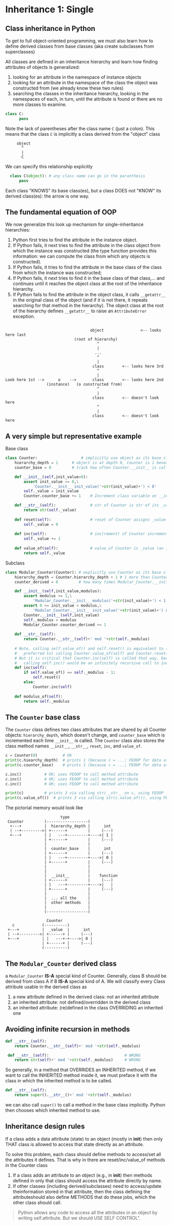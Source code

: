 # Inheritance 1: Single

## Class inheritance in Python

To get to full object-oriented programming, we must also learn how to define derived classes from base classes (aka create subclasses from superclasses)

All classes are defined in an inheritance hierarchy and learn how finding attributes of objects is generalized:
  
1) looking for an attribute in the namespace of instance objects
2) looking for an attribute in the namespace of the class the object was constructed from (we already know these two rules)
3) searching the classes in the inheritance hierarchy, looking in the namespaces of each, in turn, until the attribute is found or there are no more classes to examine.

```Python
class C:
      pass
```

Note the lack of parentheses after the class name `C` (just a colon). This means that the class `C` is implicitly a class derived from the "object" class

```
     object
       ^
       |
       C
```

We can specify this relationship explicitly

```Python
  class C(object): # any class name can go in the paranthesis
      pass
```

Each class "KNOWS" its base class(es), but a class DOES not "KNOW" its derived class(es): the arrow is one way.

## The fundamental equation of OOP

We now generalize this look up mechanism for single-inheritance hierarchies:

1) Python first tries to find the attribute in the instance object.
2) If Python fails, it next tries to find the attribute in the class object from which the instance was constructed (the type function provides this information: we can compute the class from which any objects is constructed).
3) If Python fails, it tries to find the attribute in the base class of the class from which the instance was constructed;
4) If Python fails, it next tries to find it in the base class of that class,... and continues until it reaches the object class at the root of the inheritance hierarchy.
5) If Python fails to find the attribute in the object class, it calls `__getattr__` in the original class of the object (and if it is not there, it repeats searching for that method in the hierarchy). The object class at the root of the hierarchy defines `__getattr__` to raise an `AttributeError` exception.

```
  
                                     object                <-- looks here last
                              (root of hierarchy)
                                        ^
                                        |
                                       ...
                                        ^
                                        |
                                      class		   <-- looks here 3rd
                                        ^
                                        |
Look here 1st -->      o    -->       class		   <-- looks here 2nd
                  (instance)   (o constructed from)
                                        ^
                                        |
                                      class		   <-- doesn't look here
                                        ^
                                        |
                                      class		   <-- doesn't look here
```

## A very simple but representative example

Base class

```Python
class Counter:                   # implicitly use object as its base class
    hierarchy_depth = 1		 # object is at depth 0, Counter is 1 beneath it
    counter_base = 0  		 # track how often Counter.__init__ is called

    def __init__(self,init_value=0):
        assert init_value >= 0,\
            'Counter.__init__ init_value('+str(init_value)+') < 0'
        self._value = init_value
        Counter.counter_base += 1    # Increment class variable on __init__ call

    def __str__(self):               # str of Counter is str of its _value
        return str(self._value)
        
    def reset(self):                 # reset of Counter assigns _value = 0
        self._value = 0
        
    def inc(self):                   # inc(rement) of Counter increments _value
        self._value += 1
        
    def value_of(self):              # value_of Counter is _value (an int)
        return self._value 
```

Subclass

```Python
class Modular_Counter(Counter): # explicitly use Counter as its base class
    hierarchy_depth = Counter.hierarchy_depth + 1 # 1 more than Counter's depth
    counter_derived = 0         # how many times Modular_Counter.__init__ called

    def __init__(self,init_value,modulus):
        assert modulus >= 1,\
            'Modular_Counter.__init__ modulus('+str(init_value)+') < 1'
        assert 0 <= init_value < modulus,\
            'Modular_Counter.__init__ init_value('+str(init_value)+') not in [0,'+str(modulus)+')'
        Counter.__init__(self,init_value)
        self._modulus = modulus
        Modular_Counter.counter_derived += 1    
    
    def __str__(self):
        return Counter.__str__(self)+' mod '+str(self._modulus)
        
    # Note, calling self.value_of() and self.reset() is equivalent to (and
    #   preferred to) calling Counter.value_of(self) and Counter.reset(self)
    # But it is critical that Counter.inc(self) is called that way, because
    #   calling self.inc() would be an infinitely recursive call to inc.
    def inc(self):
        if self.value_of() == self._modulus - 1:
            self.reset()
        else:
            Counter.inc(self)
        
    def modulus_of(self):
        return self._modulus
```

## The `Counter` base class

The `Counter` class defines two class attributes that are shared by all Counter objects: `hierarchy_depth`, which doesn't change, and `counter_base` which is incremented each time `__init__` is called. The `Counter` class also stores the class method names `__init__`, `__str__`, `reset`, `inc`, and `value_of`.

```Python
c = Counter(0) 	    	 # OK
print(c.hiearchy_depth)	 # prints 1 (because c = ...; FEOOP for data attribute)
print(c.counter_base)	 # prints 1 (because c = ...; FEOOP for data attribute)

c.inc()			 # OK; uses FEOOP to call method attribute
c.inc()			 # OK; uses FEOOP to call method attribute
c.inc()			 # OK; uses FEOOP to call method attribute

print(c)		 # prints 3 via calling str/__str__ on c, using FEOOP
print(c.value_of())	 # prints 3 via calling str(c.value_of()), using FEOOP
```

The pictorial memory would look like

```
                        type
 Counter         (------------------)
  +---+          |  hierarchy_depth |      int
  | --+--------->| +------+         |     (---)
  +---+          | |   ---+---------+---->| 1 |
                 | +------+         |	  (---)
                 |                  |
                 |  counter_base    |      int
                 | +------+         |     (---)
                 | |   ---+---------+---->| 0 |
                 | +------+         |	  (---)
                 |                  |
                 |                  |
                 |  __init__        |    function
                 | +------+         |     (---)
                 | |   ---+---------+---->|   |
                 | +------+         |	  (---)
                 |                  |
                 |  ... all the     |
                 |  other methods   |
                 |                  |
                 (------------------)

                  Counter
   c            (----------)
 +---+          |  _value  |      int
 | --+--------->| +------+ |     (---)
 +---+          | |   ---+-+---->| 0 |
                | +------+ |	 (---)
                (----------)
```

## The `Modular_Counter` derived class

a `Modular_Counter` **IS-A** special kind of Counter. Generally, class B should be derived from class A if B **IS-A** special kind of A. We will classify every Class attribute usable in the
derived class as

1) a new attribute defined in the derived class: not an inherited attribute
2) an inherited attribute: not defined/overridden in the derived class
3) an inherited attribute: (re)defined in the class OVERRIDING an inherited one

## Avoiding infinite recursion in methods

```Python
def __str__(self):
    return Counter.__str__(self)+' mod '+str(self._modulus)
```

```Python
 def __str__(self):					                # WRONG
    return str(self)+' mod '+str(self._modulus)     # WRONG
```

So generally, in a method that OVERRIDES an INHERITED method, if we want to call the INHERITED method inside it, we must preface it with the class in which the inherited method is to be called.

```Python
def __str__(self):
    return super().__str__()+' mod '+str(self._modulus)
```

we can also call `super()` to call a method in the base class implicitly. Python then chooses which inherited method to use. 

## Inheritance design rules

If a class adds a data attribute (state) to an object (mostly in __init__) then only THAT class is allowed to access that state directly as an attribute.

To solve this problem, each class should define methods to access/set all the attributes it defines. That is why in there are reset/inc/value_of methods in the Counter class

1) If a class adds an attribute to an object (e.g., in __init__) then methods defined in only that class should access the attribute directly by name.
2) If other classes (including derived/subclasses) need to access/update theinformation stored in that attribute, then the class defining the attributeshould also define METHODS that do these jobs, which the other class should call.

> Python allows any code to access all the attributes in an object by writing self.attribute.  But we should USE SELF CONTROL".

